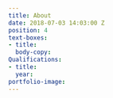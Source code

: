 ```yaml
---
title: About
date: 2018-07-03 14:03:00 Z
position: 4
text-boxes:
- title: 
  body-copy: 
Qualifications:
- title: 
  year: 
portfolio-image: 
---
```


